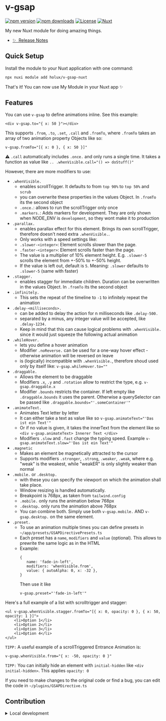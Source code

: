 <!--
Get your module up and running quickly.

Find and replace all on all files (CMD+SHIFT+F):
- Name: My Module
- Package name: my-module
- Description: My new Nuxt module
-->

# v-gsap

[![npm version][npm-version-src]][npm-version-href]
[![npm downloads][npm-downloads-src]][npm-downloads-href]
[![License][license-src]][license-href]
[![Nuxt][nuxt-src]][nuxt-href]

My new Nuxt module for doing amazing things.

- [✨ &nbsp;Release Notes](/CHANGELOG.md)
  <!-- - [🏀 Online playground](https://stackblitz.com/github/your-org/my-module?file=playground%2Fapp.vue) -->
  <!-- - [📖 &nbsp;Documentation](https://example.com) -->

## Quick Setup

Install the module to your Nuxt application with one command:

```bash
npx nuxi module add holux/v-gsap-nuxt
```

That's it! You can now use My Module in your Nuxt app ✨

## Features

You can use `v-gsap` to define animations inline. See this example:

```
<div v-gsap.to="{ x: 50 }"></div>
```

This supports `.from`, `.to`, `.set`, `.call` and `.fromTo`, where `.fromTo` takes an array of two animation property Objects like so:

```
v-gsap.fromTo="[{ x: 0 }, { x: 50 }]"
```

⚠️ `.call` automatically includes `.once.` and only runs a single time. It takes a function as value like `.. .whenVisible.call="() => doStuff()"`

However, there are more modifiers to use:

- `.whenVisible.`
  - enables scrollTrigger. It defaults to from `top 90%` to `top 50%` and `scrub`
  - you can overwrite these properties in the values Object. In `.fromTo` its the second object
  - `.once.`: allows to run the scrollTrigger only once
  - `.markers.`: Adds markers for development. They are only shown when NODE_ENV is `development`, so they wont make it to production
- `.parallax.`
  - enables parallax effect for this element. Brings its own scrollTrigger, therefore doesn't need extra `.whenVisible.`.
  - Only works with a speed settings like:
  - `.slower-<integer>`: Element scrolls slower than the page.
  - `.faster-<integer>`: Element scrolls faster than the page.
  - The value is a multiplier of 10% element height. E.g. `.slower-5` scrolls the element from +-50% to +-50% height.
  - If the value is left out, default is `5`. Meaning: `.slower` defaults to `.slower-5` (same with faster)
- `.stagger.`
  - enables stagger for immediate children. Duration can be overwritten in the values Object. In `.fromTo` its the second object
- `.infinitely.`
  - This sets the repeat of the timeline to `-1` to infinitely repeat the animation
- `.delay-<milliseconds>.`
  - can be added to delay the action for n milliseconds like `.delay-500.`
  - separated by a minus, any integer value will be accepted, like `.delay-1234.`
  - Keep in mind that this can cause logical problems with `.whenVisible.` since it would just squeeze the following actual animation
- `.whileHover.`
  - lets you define a hover animation
  - Modifier `.noReverse.` can be used for a one-way hover effect - otherwise animation will be reversed on leave
  - is (logically) incompatible with `.whenVisible.`, therefore shoud used only by itself like: `v-gsap.whileHover.to=""`
- `.draggable.`
  - Allows the element to be draggable
  - Modifiers `.x`, `.y` and `.rotation` allow to restrict the type, e.g. `v-gsap.draggable.x`
  - Modifier `.bounds` restricts the container. If left empty like `.draggable.bounds` it uses the parent. Otherwise a querySelector can be passed like `.draggable.bounds="'.someContainer'"`
- `.animateText.`
  - Animates Text letter by letter
  - It can either take a text as value like so `v-gsap.animateText="'Das ist ein Text'"`
  - Or if no value is given, it takes the innerText from the element like so `<div v-gsap.animateText> Innerer Text </div>`
  - Modifiers `.slow` and `.fast` change the typing speed. Example `v-gsap.animateText.slow="'Das ist ein Text'"`
- `.magnetic`
  - Makes an element be magnetically attracted to the cursor
  - Supports modifiers `.stronger`, `.strong`, `.weaker`, `.weak`, where e.g. "weak" is the weakest, while "weakER" is only slightly weaker than normal
- `.mobile.` or `.desktop.`
  - with these you can specify the viewport on which the animation shall take place.
  - Window resizing is handled automatically.
  - Breakpoint is 768px, as taken from `tailwind.config`
  - `.mobile.` only runs the animation below 768px
  - `.desktop.` only runs the animation above 768px
  - You can combine both. Simply use both `v-gsap.mobile.` AND `v-gsap.desktop.` on the same element.
- `.preset.`
  - To use an animation multiple times you can define presets in `~/app/presets/GSAPDirectivePresets.ts`
  - Each preset has a `name`, `modifiers` and `value` (optional). This allows to prewrite the same logic as in the HTML
  - Example:
    ```
    {
       name: 'fade-in-left',
       modifiers: 'whenVisible.from',
       value: { autoAlpha: 0, x: -32 },
    }
    ```
    Then use it like
    ```
    v-gsap.preset="'fade-in-left'"
    ```

Here's a full example of a list with scrolltrigger and stagger:

```
<ul v-gsap.whenVisible.stagger.fromTo="[{ x: 0, opacity: 0 }, { x: 50, opacity: 1 }]">
	<li>Option 1</li>
	<li>Option 2</li>
	<li>Option 3</li>
	<li>Option 4</li>
</ul>
```

`TIPP:` A useful example of a scrollTriggered Entrance Animation is:

```
v-gsap.whenVisible.from="{ x: -50, opacity: 0 }"
```

`TIPP:` You can initially hide an element with `initial-hidden` like `<div initial-hidden>`. This applies `opacity: 0`

If you need to make changes to the original code or find a bug, you can edit the code in `~/plugins/GSAPDirective.ts`

## Contribution

<details>
  <summary>Local development</summary>
  
  ```bash
  # Install dependencies
  npm install
  
  # Generate type stubs
  npm run dev:prepare
  
  # Develop with the playground
  npm run dev
  
  # Build the playground
  npm run dev:build
  
  # Run ESLint
  npm run lint
  
  # Run Vitest
  npm run test
  npm run test:watch
  
  # Release new version
  npm run release
  ```

</details>

<!-- Badges -->

[npm-version-src]: https://img.shields.io/npm/v/my-module/latest.svg?style=flat&colorA=020420&colorB=00DC82
[npm-version-href]: https://npmjs.com/package/my-module
[npm-downloads-src]: https://img.shields.io/npm/dm/my-module.svg?style=flat&colorA=020420&colorB=00DC82
[npm-downloads-href]: https://npm.chart.dev/my-module
[license-src]: https://img.shields.io/npm/l/my-module.svg?style=flat&colorA=020420&colorB=00DC82
[license-href]: https://npmjs.com/package/my-module
[nuxt-src]: https://img.shields.io/badge/Nuxt-020420?logo=nuxt.js
[nuxt-href]: https://nuxt.com
